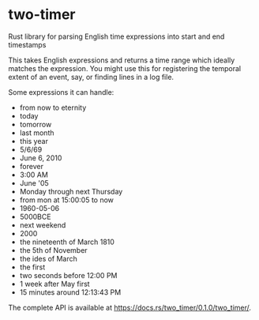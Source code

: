 # two-timer
Rust library for parsing English time expressions into start and end timestamps

This takes English expressions and returns a time range which ideally matches the expression.
You might use this for registering the temporal extent of an event, say, or finding
lines in a log file.

Some expressions it can handle:

* from now to eternity
* today
* tomorrow
* last month
* this year
* 5/6/69
* June 6, 2010
* forever
* 3:00 AM
* June '05
* Monday through next Thursday
* from mon at 15:00:05 to now
* 1960-05-06
* 5000BCE
* next weekend
* 2000
* the nineteenth of March 1810
* the 5th of November
* the ides of March
* the first
* two seconds before 12:00 PM
* 1 week after May first
* 15 minutes around 12:13:43 PM

The complete API is available at https://docs.rs/two_timer/0.1.0/two_timer/.
